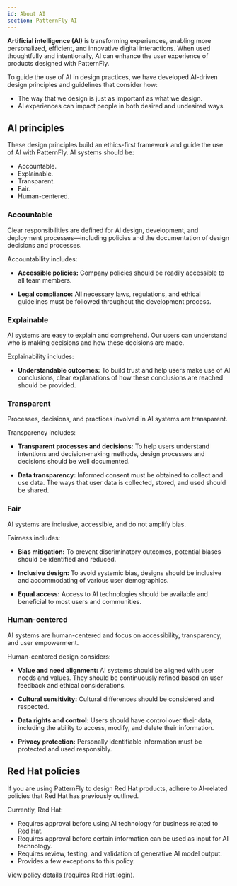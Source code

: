 ```yaml
---
id: About AI
section: PatternFly-AI
--- 
```


**Artificial intelligence (AI)** is transforming experiences, enabling more personalized, efficient, and innovative digital interactions. When used thoughtfully and intentionally, AI can enhance the user experience of products designed with PatternFly. 

To guide the use of AI in design practices, we have developed AI-driven design principles and guidelines that consider how:

- The way that we design is just as important as what we design.
- AI experiences can impact people in both desired and undesired ways.

## AI principles 

These design principles build an ethics-first framework and guide the use of AI with PatternFly. AI systems should be: 
- Accountable. 
- Explainable.
- Transparent. 
- Fair. 
- Human-centered.

### Accountable
Clear responsibilities are defined for AI design, development, and deployment processes&mdash;including policies and the documentation of design decisions and processes​.

Accountability includes:

- **Accessible policies:** Company policies should be readily accessible to all team members.

- **Legal compliance:** All necessary laws, regulations, and ethical guidelines must be followed throughout the development process.

### Explainable
AI systems are easy to explain and comprehend. Our users can understand who is making decisions and how these decisions are made.

Explainability includes: 

- **Understandable outcomes:** To build trust and help users make use of AI conclusions, clear explanations of how these conclusions are reached should be provided.

### Transparent
Processes, decisions, and practices involved in AI systems are transparent.

Transparency includes: 

- **Transparent processes and decisions:** To help users understand intentions and decision-making methods, design processes and decisions should be well documented.

- **Data transparency:** Informed consent must be obtained to collect and use data. The ways that user data is collected, stored, and used should be shared.

### Fair
AI systems are inclusive, accessible, and do not amplify bias.

Fairness includes: 

- **Bias mitigation:** To prevent discriminatory outcomes, potential biases should be identified and reduced.

- **Inclusive design:** To avoid systemic bias, designs should be inclusive and accommodating of various user demographics.

- **Equal access:** Access to AI technologies should be available and beneficial to most users and communities.

### Human-centered 
AI systems are human-centered and focus on accessibility, transparency, and user empowerment. 

Human-centered design considers:

- **Value and need alignment:** AI systems should be aligned with user needs and values. They should be continuously refined based on user feedback and ethical considerations.

- **Cultural sensitivity:** Cultural differences should be considered and respected.

- **Data rights and control:** Users should have control over their data, including the ability to access, modify, and delete their information.

- **Privacy protection:** Personally identifiable information must be protected and used responsibly.

## Red Hat policies

If you are using PatternFly to design Red Hat products, adhere to AI-related policies that Red Hat has previously outlined. 

Currently, Red Hat:
- Requires approval before using AI technology for business related to Red Hat.
- Requires approval before certain information can be used as input for AI technology.
- Requires review, testing, and validation of generative AI model output.
- Provides a few exceptions to this policy.

[View policy details (requires Red Hat login).](https://source.redhat.com/?signin&r=%2fdepartments%2flegal%2fglobal_legal_compliance%2fcompliance_folder%2fpolicy_on_the_use_of_ai_technologypdf)